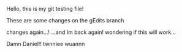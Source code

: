 Hello, this is my git testing file!

These are some changes on the gEdits branch

changes again...!
...and Im back again!
wondering if this will work...

Damn Daniel!!
twnniee wuannn
